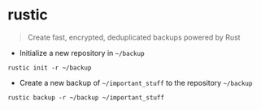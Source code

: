 # rustic

> Create fast, encrypted, deduplicated backups powered by Rust

- Initialize a new repository in `~/backup`

`rustic init -r ~/backup`

- Create a new backup of `~/important_stuff` to the repository `~/backup`

`rustic backup -r ~/backup ~/important_stuff`

